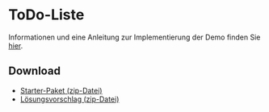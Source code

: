 # ToDo-Liste

Informationen und eine Anleitung zur Implementierung der Demo finden Sie [hier](https://multimedia-engineering.git-pages.uni-regensburg.de/mme-online/#/Demos/todo-list).

## Download

- [Starter-Paket (zip-Datei)](https://github.com/Multimedia-Engineering-Regensburg-Demos/MME-ToDo-List/archive/starter-ws2122.zip)
- [Lösungsvorschlag (zip-Datei)](https://github.com/Multimedia-Engineering-Regensburg-Demos/MME-ToDo-List/archive/master-ws2122.zip)
